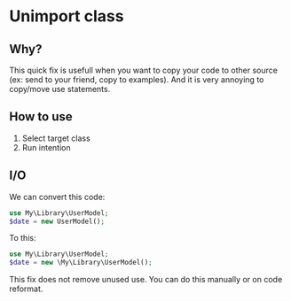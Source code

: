 # Unimport class
## Why?
This quick fix is usefull when you want to copy your code to other source (ex: send to your friend, copy to examples). 
And it is very annoying to copy/move use statements.

## How to use
1. Select target class
2. Run intention


## I/O
We can convert this code:
```php
use My\Library\UserModel;
$date = new UserModel();
```
To this:
```php
use My\Library\UserModel;
$date = new \My\Library\UserModel();
```
This fix does not remove unused use. You can do this manually or on code reformat.
